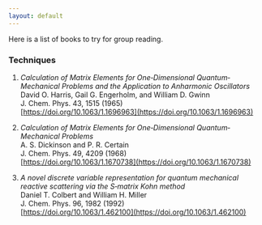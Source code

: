 ```yaml
---
layout: default
---
```

Here is a list of books to try for group reading. 

### Techniques               
1. _Calculation of Matrix Elements for One‐Dimensional Quantum‐Mechanical Problems and the Application to Anharmonic Oscillators_       
David O. Harris, Gail G. Engerholm, and William D. Gwinn         
J. Chem. Phys. 43, 1515 (1965)        
[https://doi.org/10.1063/1.1696963](https://doi.org/10.1063/1.1696963)   

2. _Calculation of Matrix Elements for One‐Dimensional Quantum‐Mechanical Problems_       
A. S. Dickinson and P. R. Certain     
J. Chem. Phys. 49, 4209 (1968)       
[https://doi.org/10.1063/1.1670738](https://doi.org/10.1063/1.1670738)

3. _A novel discrete variable representation for quantum mechanical reactive scattering via the S‐matrix Kohn method_      
Daniel T. Colbert and William H. Miller     
J. Chem. Phys. 96, 1982 (1992)       
[https://doi.org/10.1063/1.462100](https://doi.org/10.1063/1.462100)




